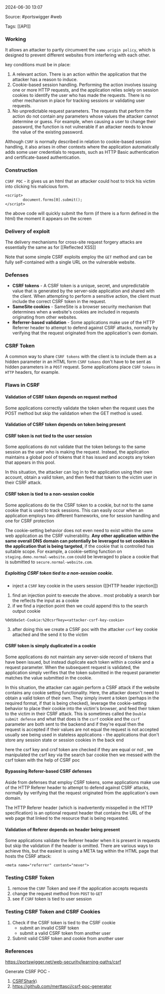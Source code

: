 
2024-06-30 13:07

Source: #portswigger #web 

Tags:  [[API]]
### Working 

It allows an attacker to partly circumvent the `same origin policy`, which is designed to prevent different websites from interfering with each other. 

key conditions must be in place: 
1. A relevant action. There is an action within the application that the attacker has a reason to induce.
2. Cookie-based session handling. Performing the action involves issuing one or more HTTP requests, and the application relies solely on session cookies to identify the user who has made the requests. There is no other mechanism in place for tracking sessions or validating user requests.
3. No unpredictable request parameters. The requests that perform the action do not contain any parameters whose values the attacker cannot determine or guess. For example, when causing a user to change their password, the function is not vulnerable if an attacker needs to know the value of the existing password. 

 Although `CSRF` is normally described in relation to cookie-based session handling, it also arises in other contexts where the application automatically adds some user credentials to requests, such as HTTP Basic authentication and certificate-based authentication. 
### Construction

`CSRF POC` - it gives us an html that an attacker could host to trick his victim into clicking his malicious form. 

```
<script>
        document.forms[0].submit();
</script>
```
the above code will quickly submit the form (if there is a form defined in the html) the moment it appears on the screen 
### Delivery of exploit 

The delivery mechanisms for cross-site request forgery attacks are essentially the same as for [[Reflected XSS]]

Note that some simple CSRF exploits employ the `GET` method and can be fully self-contained with a single URL on the vulnerable website.
### Defenses

- **CSRF tokens** - A CSRF token is a unique, secret, and unpredictable value that is generated by the server-side application and shared with the client. When attempting to perform a sensitive action, the client must include the correct CSRF token in the request. 
- **SameSite cookies** - SameSite is a browser security mechanism that determines when a website's cookies are included in requests originating from other websites.
- **Referrer-based validation** - Some applications make use of the HTTP Referrer header to attempt to defend against CSRF attacks, normally by verifying that the request originated from the application's own domain.
### CSRF Token

A common way to share `CSRF tokens` with the client is to include them as a hidden parameter in an HTML form
`CSRF` `tokens` don't have to be sent as hidden parameters in a `POST` request. Some applications place `CSRF` `tokens` in `HTTP` headers, for example.
### Flaws in CSRF 

#### Validation of CSRF token depends on request method

Some applications correctly validate the token when the request uses the POST method but skip the validation when the GET method is used. 
#### Validation of CSRF token depends on token being present

#### CSRF token is not tied to the user session

Some applications do not validate that the token belongs to the same session as the user who is making the request. Instead, the application maintains a global pool of tokens that it has issued and accepts any token that appears in this pool.

In this situation, the attacker can log in to the application using their own account, obtain a valid token, and then feed that token to the victim user in their CSRF attack.
#### CSRF token is tied to a non-session cookie

Some applications do tie the CSRF token to a cookie, but not to the same cookie that is used to track sessions. This can easily occur when an application employs two different frameworks, one for session handling and one for CSRF protection

The cookie-setting behavior does not even need to exist within the same web application as the CSRF vulnerability. **Any other application within the same overall DNS domain can potentially be leveraged to set cookies in the application that is being targeted**, if the cookie that is controlled has suitable scope. For example, a cookie-setting function on `staging.demo.normal-website.com` could be leveraged to place a cookie that is submitted to `secure.normal-website.com`.
##### Exploiting CSRF token tied to a non-session cookie.

- inject a `CSRF` key cookie in the users session ([[HTTP header injection]])
1. find an injection point to execute the above.. most probably a search bar the reflects the input as a cookie 
2. if we find a injection point then we could append this to the search output cookie
```
%0d$0aSet-Cookie:%20csrfkey=<attacker-csrf-key-cookie>
```
3. after doing this we create a CSRF poc with the attacker `csrf` key cookie attached and the send it to the victim 
#### CSRF token is simply duplicated in a cookie

Some applications do not maintain any server-side record of tokens that have been issued, but instead duplicate each token within a cookie and a request parameter. When the subsequent request is validated, the application simply verifies that the token submitted in the request parameter matches the value submitted in the cookie. 

In this situation, the attacker can again perform a CSRF attack if the website contains any cookie setting functionality. Here, the attacker doesn't need to obtain a valid token of their own. They simply invent a token (perhaps in the required format, if that is being checked), leverage the cookie-setting behavior to place their cookie into the victim's browser, and feed their token to the victim in their CSRF attack. 
This is sometimes called the `Double submit defense` and what that does is the `csrf` cookie and the `csrf` parameter are both sent to the backend and if they're equal then the request is accepted if their values are not equal the request is not accepted 
usually see being used in stateless applications - the applications that don't store any session state or session cookies in the back end 

here the csrf key and crsf token are checked if they are equal or not , we manipulated the csrf key via the search bar cookie then we messed with the csrf token with the help of CSRF poc 
#### Bypassing Referer-based CSRF defenses

Aside from defenses that employ CSRF tokens, some applications make use of the HTTP Referer header to attempt to defend against CSRF attacks, normally by verifying that the request originated from the application's own domain.

The HTTP Referer header (which is inadvertently misspelled in the HTTP specification) is an optional request header that contains the URL of the web page that linked to the resource that is being requested.
#### Validation of Referer depends on header being present

Some applications validate the Referer header when it is present in requests but skip the validation if the header is omitted. 
There are various ways to achieve this, but the easiest is using a META tag within the HTML page that hosts the CSRF attack:
```
<meta name="referrer" content="never">
```




### Testing  CSRF Token

1. remove the `CSRF` Token and see if the application accepts requests
2. change the request method from `POST` to `GET`
3. see if `CSRF` token is tied to user session 
### Testing CSRF Token and CSRF Cookies

1. Check if the CSRF token is tied to the CSRF cookie 
	- submit an invalid CSRF token
	- submit a valid CSRF token from another user
2. Submit valid CSRF token and cookie from another user

### References
https://portswigger.net/web-security/learning-paths/csrf

Generate CSRF POC -
1. [CSRFShark](https://csrfshark.github.io/app/)\
2. https://github.com/merttasci/csrf-poc-generator